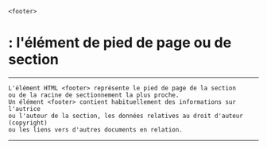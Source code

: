     <footer> 
# **: l'élément de pied de page ou de section**

---



    L'élément HTML <footer> représente le pied de page de la section 
    ou de la racine de sectionnement la plus proche. 
    Un élément <footer> contient habituellement des informations sur l'autrice 
    ou l'auteur de la section, les données relatives au droit d'auteur (copyright) 
    ou les liens vers d'autres documents en relation.

---